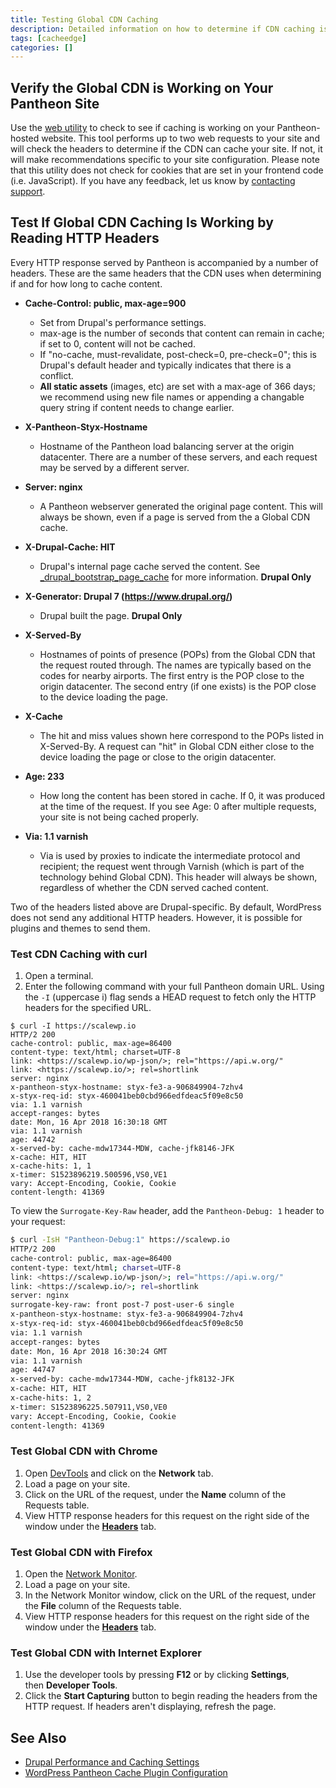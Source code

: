 ```yaml
---
title: Testing Global CDN Caching
description: Detailed information on how to determine if CDN caching is working on your site.
tags: [cacheedge]
categories: []
---
```

## Verify the Global CDN is Working on Your Pantheon Site

Use the [web utility](https://varnishcheck.pantheon.io/) to check to see if caching is working on your Pantheon-hosted website. This tool performs up to two web requests to your site and will check the headers to determine if the CDN can cache your site. If not, it will make recommendations specific to your site configuration. Please note that this utility does not check for cookies that are set in your frontend code (i.e. JavaScript). If you have any feedback, let us know by [contacting support](/support).

## Test If Global CDN Caching Is Working by Reading HTTP Headers

Every HTTP response served by Pantheon is accompanied by a number of headers. These are the same headers that the CDN uses when determining if and for how long to cache content.

- **Cache-Control: public, max-age=900**
  - Set from Drupal's performance settings.
  - max-age is the number of seconds that content can remain in cache; if set to 0, content will not be cached.
  - If "no-cache, must-revalidate, post-check=0, pre-check=0"; this is Drupal's default header and typically indicates that there is a conflict.
  - **All static assets** (images, etc) are set with a max-age of 366 days; we recommend using new file names or appending a changable query string if content needs to change earlier.

- **X-Pantheon-Styx-Hostname**
  - Hostname of the Pantheon load balancing server at the origin datacenter. There are a number of these servers, and each request may be served by a different server.

- **Server: nginx**
  - A Pantheon webserver generated the original page content. This will always be shown, even if a page is served from the a Global CDN cache.

- **X-Drupal-Cache: HIT**
  - Drupal's internal page cache served the content. See  [\_drupal\_bootstrap\_page\_cache](https://api.drupal.org/api/drupal/includes%21bootstrap.inc/function/_drupal_bootstrap_page_cache/7) for more information.  **Drupal Only**

- **X-Generator: Drupal 7 (https://www.drupal.org/)**
  - Drupal built the page. **Drupal Only**

- **X-Served-By**
  - Hostnames of points of presence (POPs) from the Global CDN that the request routed through. The names are typically based on the codes for nearby airports. The first entry is the POP close to the origin datacenter. The second entry (if one exists) is the POP close to the device loading the page.

- **X-Cache**
  - The hit and miss values shown here correspond to the POPs listed in X-Served-By. A request can "hit" in Global CDN either close to the device loading the page or close to the origin datacenter.

- **Age: 233**
  - How long the content has been stored in cache. If 0, it was produced at the time of the request. If you see Age: 0 after multiple requests, your site is not being cached properly.

- **Via: 1.1 varnish**
  - Via is used by proxies to indicate the intermediate protocol and recipient; the request went through Varnish (which is part of the technology behind Global CDN). This header will always be shown, regardless of whether the CDN served cached content.

Two of the headers listed above are Drupal-specific. By default, WordPress does not send any additional HTTP headers. However, it is possible for plugins and themes to send them.

### Test CDN Caching with curl

1. Open a terminal.
2. Enter the following command with your full Pantheon domain URL. Using the `-I` (uppercase i) flag sends a HEAD request to fetch only the HTTP headers for the specified URL.

  ```
  $ curl -I https://scalewp.io
  HTTP/2 200
  cache-control: public, max-age=86400
  content-type: text/html; charset=UTF-8
  link: <https://scalewp.io/wp-json/>; rel="https://api.w.org/"
  link: <https://scalewp.io/>; rel=shortlink
  server: nginx
  x-pantheon-styx-hostname: styx-fe3-a-906849904-7zhv4
  x-styx-req-id: styx-460041beb0cbd966edfdeac5f09e8c50
  via: 1.1 varnish
  accept-ranges: bytes
  date: Mon, 16 Apr 2018 16:30:18 GMT
  via: 1.1 varnish
  age: 44742
  x-served-by: cache-mdw17344-MDW, cache-jfk8146-JFK
  x-cache: HIT, HIT
  x-cache-hits: 1, 1
  x-timer: S1523896219.500596,VS0,VE1
  vary: Accept-Encoding, Cookie, Cookie
  content-length: 41369
  ```

  To view the `Surrogate-Key-Raw` header, add the `Pantheon-Debug: 1` header to your request:

  ```bash
  $ curl -IsH "Pantheon-Debug:1" https://scalewp.io
  HTTP/2 200
  cache-control: public, max-age=86400
  content-type: text/html; charset=UTF-8
  link: <https://scalewp.io/wp-json/>; rel="https://api.w.org/"
  link: <https://scalewp.io/>; rel=shortlink
  server: nginx
  surrogate-key-raw: front post-7 post-user-6 single
  x-pantheon-styx-hostname: styx-fe3-a-906849904-7zhv4
  x-styx-req-id: styx-460041beb0cbd966edfdeac5f09e8c50
  via: 1.1 varnish
  accept-ranges: bytes
  date: Mon, 16 Apr 2018 16:30:24 GMT
  via: 1.1 varnish
  age: 44747
  x-served-by: cache-mdw17344-MDW, cache-jfk8132-JFK
  x-cache: HIT, HIT
  x-cache-hits: 1, 2
  x-timer: S1523896225.507911,VS0,VE0
  vary: Accept-Encoding, Cookie, Cookie
  content-length: 41369
  ```

### Test Global CDN with Chrome

1. Open [DevTools](https://developers.google.com/web/tools/chrome-devtools) and click on the **Network** tab.
2. Load a page on your site.
3. Click on the URL of the request, under the **Name** column of the Requests table.
4. View HTTP response headers for this request on the right side of the window under the [**Headers**](https://developers.google.com/web/tools/chrome-devtools/network-performance/reference#headers) tab.

### Test Global CDN with Firefox

1. Open the [Network Monitor](https://developer.mozilla.org/en-US/docs/Tools/Network_Monitor).
2. Load a page on your site.
3. In the Network Monitor window, click on the URL of the request, under the **File** column of the Requests table.
4. View HTTP response headers for this request on the right side of the window under the [**Headers**](https://developer.mozilla.org/en-US/docs/Tools/Network_Monitor#Headers) tab.

### Test Global CDN with Internet Explorer

1. Use the developer tools by pressing **F12** or by clicking **Settings**, then **Developer Tools**.
2. Click the **Start Capturing** button to begin reading the headers from the HTTP request. If headers aren't displaying, refresh the page.


## See Also
- [Drupal Performance and Caching Settings](/drupal-cache/)
- [WordPress Pantheon Cache Plugin Configuration](/wordpress-cache-plugin/)
